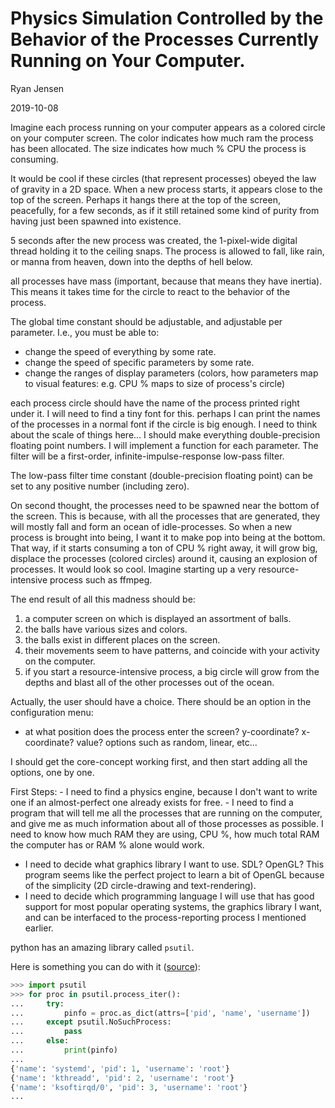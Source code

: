 # Physics Simulation Controlled by the Behavior of the Processes Currently Running on Your Computer.

Ryan Jensen

2019-10-08

Imagine each process running on your computer appears as a colored circle on your computer screen.
The color indicates how much ram the process has been allocated.
The size indicates how much % CPU the process is consuming.

It would be cool if these circles (that represent processes) obeyed the law of gravity in a 2D space.
When a new process starts, it appears close to the top of the screen.
Perhaps it hangs there at the top of the screen, peacefully, for a few seconds, as if it still retained some kind of purity from having just been spawned into existence.

5 seconds after the new process was created, the 1-pixel-wide digital thread holding it to the ceiling snaps.
The process is allowed to fall, like rain, or manna from heaven, down into the depths of hell below.

all processes have mass (important, because that means they have inertia).
This means it takes time for the circle to react to the behavior of the process.

The global time constant should be adjustable, and adjustable per parameter.
I.e., you must be able to:
- change the speed of everything by some rate.
- change the speed of specific parameters by some rate.
- change the ranges of display parameters (colors, how parameters map to visual features: e.g. CPU % maps to size of process's circle)

each process circle should have the name of the process printed right under it.
I will need to find a tiny font for this.
perhaps I can print the names of the processes in a normal font if the circle is big enough.
I need to think about the scale of things here...
I should make everything double-precision floating point numbers.
I will implement a function for each parameter.
The filter will be a first-order, infinite-impulse-response low-pass filter.

The low-pass filter time constant (double-precision floating point) can be set to any positive number (including zero).

On second thought, the processes need to be spawned near the bottom of the screen.
This is because, with all the processes that are generated, they will mostly fall and form an ocean of idle-processes.
So when a new process is brought into being, I want it to make pop into being at the bottom.
That way, if it starts consuming a ton of CPU % right away, it will grow big, displace the processes (colored circles) around it, causing an explosion of processes.
It would look so cool.  Imagine starting up a very resource-intensive process such as ffmpeg.


The end result of all this madness should be:
1. a computer screen on which is displayed an assortment of balls.
2. the balls have various sizes and colors.
3. the balls exist in different places on the screen.
4. their movements seem to have patterns, and coincide with your activity on the computer.
5. if you start a resource-intensive process, a big circle will grow from the depths and blast all of the other processes out of the ocean.

Actually, the user should have a choice.  There should be an option in the configuration menu:
- at what position does the process enter the screen?  y-coordinate? x-coordinate?  value? options such as random, linear, etc...

I should get the core-concept working first, and then start adding all the options, one by one.

First Steps:
    - I need to find a physics engine, because I don't want to write one if
      an almost-perfect one already exists for free.
    - I need to find a program that will tell me all the processes that are
running on the computer, and give me as much
information about all of those processes as possible.
I need to know how much RAM they are using, CPU %, how much total RAM
the computer has or RAM % alone would work.
   - I need to decide what graphics library I want to use.  SDL?  OpenGL?
  This program seems like the perfect project to learn a bit of OpenGL
  because of the simplicity (2D circle-drawing and text-rendering).
   - I need to decide which programming language I will use that has good
  support for most popular operating systems,
  the graphics library I want, and can be interfaced to the
  process-reporting process I mentioned earlier.



python has an amazing library called `psutil`.

Here is something you can do with it ([source](https://psutil.readthedocs.io/en/latest/#cpu)):

```python
>>> import psutil
>>> for proc in psutil.process_iter():
...     try:
...         pinfo = proc.as_dict(attrs=['pid', 'name', 'username'])
...     except psutil.NoSuchProcess:
...         pass
...     else:
...         print(pinfo)
...
{'name': 'systemd', 'pid': 1, 'username': 'root'}
{'name': 'kthreadd', 'pid': 2, 'username': 'root'}
{'name': 'ksoftirqd/0', 'pid': 3, 'username': 'root'}
...
```

